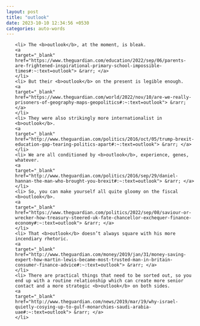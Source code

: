 ```yaml
---
layout: post
title: "outlook"
date: 2023-10-10 12:34:56 +0530
categories: auto-words
---
```

<ol>

    <li> The <b>outlook</b>, at the moment, is bleak.
    <a 
    target="_blank" 
    href="https://www.theguardian.com/education/2022/sep/06/parents-are-frightened-inspirational-primary-school-impossible-times#:~:text=outlook"> &rarr; </a>
    </li>
    <li> But their <b>outlook</b> on the present is legible enough.
    <a 
    target="_blank" 
    href="https://www.theguardian.com/world/2022/nov/10/are-we-really-prisoners-of-geography-maps-geopolitics#:~:text=outlook"> &rarr; </a>
    </li>
    <li> They were also strikingly more internationalist in <b>outlook</b>.
    <a 
    target="_blank" 
    href="http://www.theguardian.com/politics/2016/oct/05/trump-brexit-education-gap-tearing-politics-apart#:~:text=outlook"> &rarr; </a>
    </li>
    <li> We are all conditioned by <b>outlook</b>, experience, genes, whatever.
    <a 
    target="_blank" 
    href="http://www.theguardian.com/politics/2016/sep/29/daniel-hannan-the-man-who-brought-you-brexit#:~:text=outlook"> &rarr; </a>
    </li>
    <li> So, you can make yourself all quite gloomy on the fiscal <b>outlook</b>.
    <a 
    target="_blank" 
    href="https://www.theguardian.com/politics/2022/sep/08/saviour-or-wrecker-how-treasury-steered-uk-fate-chancellor-exchequer-finance-economy#:~:text=outlook"> &rarr; </a>
    </li>
    <li> That <b>outlook</b> doesn’t always square with his more incendiary rhetoric.
    <a 
    target="_blank" 
    href="http://www.theguardian.com/money/2019/jan/31/money-saving-expert-how-martin-lewis-became-most-trusted-man-in-britain-consumer-finance-advice#:~:text=outlook"> &rarr; </a>
    </li>
    <li> There are practical things that need to be sorted out, so you end up with a routine relationship which can create more senior contact and a more strategic <b>outlook</b> on both sides.
    <a 
    target="_blank" 
    href="http://www.theguardian.com/news/2019/mar/19/why-israel-quietly-cosying-up-to-gulf-monarchies-saudi-arabia-uae#:~:text=outlook"> &rarr; </a>
    </li>